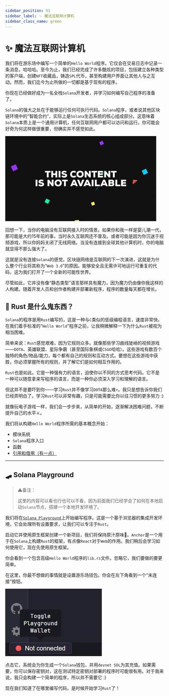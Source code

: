 ```yaml
---
sidebar_position: 51
sidebar_label: ✨ 魔法互联网计算机
sidebar_class_name: green
---
```


# ✨ 魔法互联网计算机

我们将在游乐场中编写一个简单的`Hello World`程序。它仅会在交易日志中记录一条消息，哈哈哈。至今为止，我们已经完成了许多酷炫的项目，包括建立各种类型的客户端，创建`NFT`收藏品，铸造`SPL`代币，甚至构建用户界面让其他人与之互动。然而，我们迄今为止所做的一切都是基于现有的程序。

你现在已经做好成为一名全栈`Solana`开发者，并学习如何编写自己程序的准备了。

`Solana`的强大之处在于能够运行任何可执行代码。`Solana`程序，或者说其他区块链环境中的“智能合约”，实际上是`Solana`生态系统的核心组成部分。这意味着`Solana`本质上是一个通用计算机，任何互联网用户都可以访问和运行。你可能会好奇为何这样做很重要，但确实并不感觉如此。

![](./img/giphy.gif)

回想一下，当你的电脑没有互联网接入时的情景。如果你和我一样是婴儿潮一代，那可能是大约15年前的事，当时永久互联网还不普及。或者可能是因为你沉迷于视频游戏，所以你妈妈关闭了无线网络。当没有连接到全球其他计算机时，你的电脑就显得不那么强大了。

这就是没有连接`Solana`的感觉。区块链网络是互联网的下一次演进，这就是为什么整个行业将其称为“`Web 3.0`”的原因。能够安全且无需许可地运行可重复的代码，这为我们打开了一个全新的可能性世界。

尽管如此，它并没有像“静态类型”语言那样具有魔力，因为魔力仍由像你我这样的人构建。随着开发人员和创作者构建并部署新程序，程序的数量每天都在增长。

## 🤔 Rust 是什么鬼东西？

`Solana`的程序是用`Rust`编写的，这是一种与`C`类似的低级编程语言，速度非常快。在我们着手标准的“`Hello World`”程序之前，让我稍微解释一下为什么`Rust`被视为相当困难。

简单来说：`Rust`感觉艰难，因为它规则众多。就像那些学习曲线陡峭的视频游戏——`DOTA`、英雄联盟、星际争霸（甚至国际象棋或`CSGO`哈哈）。这些游戏有数百个独特的角色/物品/能力，每个都有自己的规则和互动方式。要想在这些游戏中获胜，你必须掌握所有的规则，并了解它们是如何相互作用的。

`Rust`也是如此。它是一种强有力的语言，迫使你以不同的方式思考代码。它不是一种可以随意拿来写程序的语言，而是一种你必须深入学习和理解的语言。

但这并不是要吓到你——学习`Rust`并不像学习`DOTA`那么难💀。我只是想告诉你我们已经弄明白了。学习`Rust`可以非常有趣，只是可能需要比你以往习惯的更多努力 :)

就像玩电子游戏一样，我们会一步步来，从简单的开始，逐渐解决困难问题，不断提升自己的水平⚔️。

我们将从构建`Hello World`程序所需的基本概念开始：

- 模块系统
- `Solana`程序入口
- 函数
- [引用和借用（有一点）](https://doc.rust-lang.org/book/ch04-00-understanding-ownership.html)

---

## 🛹 Solana Playground

> ⚠️备注：
>
>这里的内容可以看也行也可以不看，因为前面我们已经学会了如何在本地启动`Solana`节点，搭建一个本地开发环境了。


我们将在[`Solana Playground`](https://beta.solpg.io/)上开始编写程序。这是一个基于浏览器的集成开发环境，它会处理所有设置要求，让我们可以专注于`Rust`。

启动它并使用原生框架创建一个新项目，我们将保持原汁原味🌼。`Anchor`是一个用于在`Solana`上构建`Rust`的框架，有点像`React`对于`Web`的作用。我们稍后会学习如何使用它，现在先使用原生框架。

你会看到一个包含高级`Hello World`程序的`lib.rs`文件。忽略它，我们要做的要更简单。

在这里，你最不想做的事情就是设置游乐场钱包。你会在左下角看到一个“未连接”按钮。

![](./img/solana-playground.png)

点击它，系统会为你生成一个`Solana`钱包，并用`devnet SOL`为其充值。如果需要，你可以保存密钥对，这在测试特定密钥对部署的程序时可能很有用。对于我来说，我只会构建一个简单的程序，所以并不需要它 :)


现在我们知道了在哪里编写代码，是时候开始学习`Rust`了！
